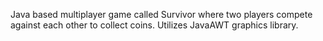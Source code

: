 Java based multiplayer game called Survivor where two players compete against each other to collect coins. Utilizes JavaAWT graphics library.
